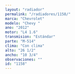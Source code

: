 ```yaml
---
layout: "radiador"
permalink: "/radiadores/1158/"
marca: "Chevrolet"
modelo: "Chevy "
ano: "2012"
motor: "L4 1.6"
transmision: "Estándar"
parte: "M-514"
clima: "Con clima"
alto: "26 1/2"
ancho: "10 3/4"
observaciones: ""
id: "1158"
---
```


